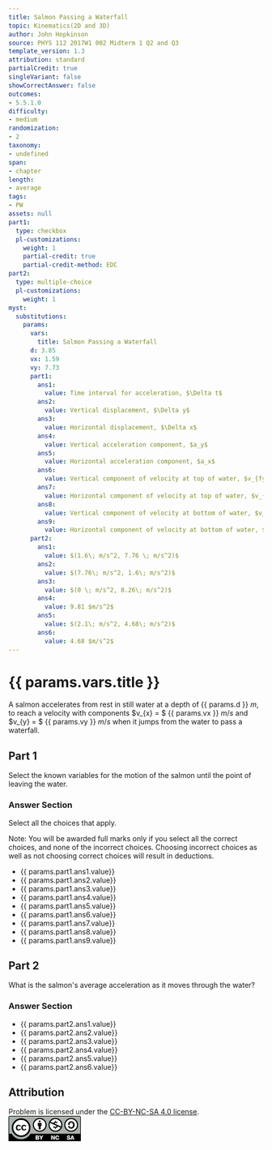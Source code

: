 ```yaml
---
title: Salmon Passing a Waterfall
topic: Kinematics(2D and 3D)
author: John Hopkinson
source: PHYS 112 2017W1 002 Midterm 1 Q2 and Q3
template_version: 1.3
attribution: standard
partialCredit: true
singleVariant: false
showCorrectAnswer: false
outcomes:
- 5.5.1.0
difficulty:
- medium
randomization:
- 2
taxonomy:
- undefined
span:
- chapter
length:
- average
tags:
- PW
assets: null
part1:
  type: checkbox
  pl-customizations:
    weight: 1
    partial-credit: true
    partial-credit-method: EDC
part2:
  type: multiple-choice
  pl-customizations:
    weight: 1
myst:
  substitutions:
    params:
      vars:
        title: Salmon Passing a Waterfall
      d: 3.85
      vx: 1.59
      vy: 7.73
      part1:
        ans1:
          value: Time interval for acceleration, $\Delta t$
        ans2:
          value: Vertical displacement, $\Delta y$
        ans3:
          value: Horizontal displacement, $\Delta x$
        ans4:
          value: Vertical acceleration component, $a_y$
        ans5:
          value: Horizontal acceleration component, $a_x$
        ans6:
          value: Vertical component of velocity at top of water, $v_{fy}$
        ans7:
          value: Horizontal component of velocity at top of water, $v_{fx}$
        ans8:
          value: Vertical component of velocity at bottom of water, $v_{iy}$
        ans9:
          value: Horizontal component of velocity at bottom of water, $v_{ix}$
      part2:
        ans1:
          value: $(1.6\; m/s^2, 7.76 \; m/s^2)$
        ans2:
          value: $(7.76\; m/s^2, 1.6\; m/s^2)$
        ans3:
          value: $(0 \; m/s^2, 8.26\; m/s^2)$
        ans4:
          value: 9.81 $m/s^2$
        ans5:
          value: $(2.1\; m/s^2, 4.68\; m/s^2)$
        ans6:
          value: 4.68 $m/s^2$
---
```

# {{ params.vars.title }}
A salmon accelerates from rest in still water at a depth of {{ params.d }} $m$, to reach a velocity with components $v\_{x} = $ {{ params.vx }} $m/s$ and $v\_{y} = $ {{ params.vy }} $m/s$ when it jumps from the water to pass a waterfall.

## Part 1

Select the known variables for the motion of the salmon until the point of leaving the water.

### Answer Section

Select all the choices that apply.

Note: You will be awarded full marks only if you select all the correct choices, and none of the incorrect choices. Choosing incorrect choices as well as not choosing correct choices will result in deductions.

- {{ params.part1.ans1.value}}
- {{ params.part1.ans2.value}}
- {{ params.part1.ans3.value}}
- {{ params.part1.ans4.value}}
- {{ params.part1.ans5.value}}
- {{ params.part1.ans6.value}}
- {{ params.part1.ans7.value}}
- {{ params.part1.ans8.value}}
- {{ params.part1.ans9.value}}

## Part 2

What is the salmon's average acceleration as it moves through the water?

### Answer Section

- {{ params.part2.ans1.value}}
- {{ params.part2.ans2.value}}
- {{ params.part2.ans3.value}}
- {{ params.part2.ans4.value}}
- {{ params.part2.ans5.value}}
- {{ params.part2.ans6.value}}

## Attribution

Problem is licensed under the [CC-BY-NC-SA 4.0 license](https://creativecommons.org/licenses/by-nc-sa/4.0/).<br> ![The Creative Commons 4.0 license requiring attribution-BY, non-commercial-NC, and share-alike-SA license.](https://raw.githubusercontent.com/firasm/bits/master/by-nc-sa.png)